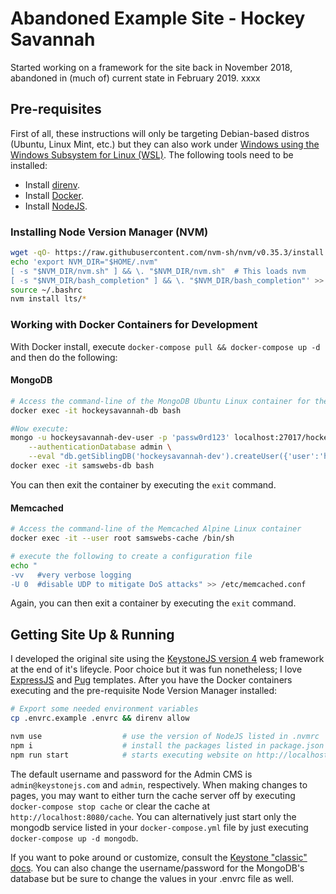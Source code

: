 # Abandoned Example Site - Hockey Savannah

Started working on a framework for the site back in November 2018, abandoned in (much of) current state in February 2019.  xxxx

## Pre-requisites

First of all, these instructions will only be targeting Debian-based distros (Ubuntu, Linux Mint, etc.) but they can also work under [Windows using the Windows Subsystem for Linux (WSL)](https://docs.microsoft.com/en-us/windows/wsl/about).  The following tools need to be installed:

- Install [direnv](https://direnv.net).
- Install [Docker](https://www.docker.com).
- Install [NodeJS](https://nodejs.org/en/download/).

### Installing Node Version Manager (NVM)

```bash
wget -qO- https://raw.githubusercontent.com/nvm-sh/nvm/v0.35.3/install.sh | bash
echo 'export NVM_DIR="$HOME/.nvm"
[ -s "$NVM_DIR/nvm.sh" ] && \. "$NVM_DIR/nvm.sh"  # This loads nvm
[ -s "$NVM_DIR/bash_completion" ] && \. "$NVM_DIR/bash_completion"' >> ~/.bashrc
source ~/.bashrc
nvm install lts/* 
```

### Working with Docker Containers for Development

With Docker install, execute `docker-compose pull && docker-compose up -d` and then do the following:

#### MongoDB

```bash
# Access the command-line of the MongoDB Ubuntu Linux container for the database
docker exec -it hockeysavannah-db bash

#Now execute:
mongo -u hockeysavannah-dev-user -p 'passw0rd123' localhost:27017/hockeysavannah-dev \
    --authenticationDatabase admin \
    --eval "db.getSiblingDB('hockeysavannah-dev').createUser({'user':'hockeysavannah-dev-user','pwd':'passw0rd123','roles':[{ 'role': 'dbOwner','db':'hockeysavannah-dev'}]})"
docker exec -it samswebs-db bash
```

You can then exit the container by executing the `exit` command.

#### Memcached

```bash
# Access the command-line of the Memcached Alpine Linux container
docker exec -it --user root samswebs-cache /bin/sh

# execute the following to create a configuration file
echo " 
-vv   #very verbose logging
-U 0  #disable UDP to mitigate DoS attacks" >> /etc/memcached.conf
```

Again, you can then exit a container by executing the `exit` command.

## Getting Site Up & Running

I developed the original site using the [KeystoneJS version 4](https://github.com/keystonejs/keystone-classic) web framework at the end of it's lifeycle.  Poor choice but it was fun nonetheless; I love [ExpressJS](https://expressjs.com/) and [Pug](https://pugjs.org) templates.  After you have the Docker containers executing and the pre-requisite Node Version Manager installed:

```bash
# Export some needed environment variables
cp .envrc.example .envrc && direnv allow

nvm use                  # use the version of NodeJS listed in .nvmrc
npm i                    # install the packages listed in package.json
npm run start            # starts executing website on http://localhost:8080
```

The default username and password for the Admin CMS is `admin@keystonejs.com` and `admin`, respectively.  When making changes to pages, you may want to either turn the cache server off by executing `docker-compose stop cache` or clear the cache at `http://localhost:8080/cache`.  You can alternatively just start only the mongodb service listed in your `docker-compose.yml` file by just executing `docker-compose up -d mongodb`.

If you want to poke around or customize, consult the [Keystone "classic" docs](https://v4.keystonejs.com/).  You can also change the username/password for the MongoDB's database but be sure to change the values in your .envrc file as well.
